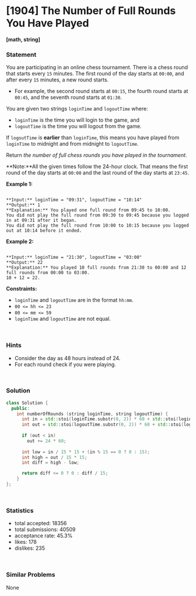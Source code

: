 # [1904] The Number of Full Rounds You Have Played

**[math, string]**

### Statement

You are participating in an online chess tournament. There is a chess round that starts every `15` minutes. The first round of the day starts at `00:00`, and after every `15` minutes, a new round starts.

* For example, the second round starts at `00:15`, the fourth round starts at `00:45`, and the seventh round starts at `01:30`.



You are given two strings `loginTime` and `logoutTime` where:

* `loginTime` is the time you will login to the game, and
* `logoutTime` is the time you will logout from the game.



If `logoutTime` is **earlier** than `loginTime`, this means you have played from `loginTime` to midnight and from midnight to `logoutTime`.

Return *the number of full chess rounds you have played in the tournament*.

**Note:**All the given times follow the 24-hour clock. That means the first round of the day starts at `00:00` and the last round of the day starts at `23:45`.


**Example 1:**

```

**Input:** loginTime = "09:31", logoutTime = "10:14"
**Output:** 1
**Explanation:** You played one full round from 09:45 to 10:00.
You did not play the full round from 09:30 to 09:45 because you logged in at 09:31 after it began.
You did not play the full round from 10:00 to 10:15 because you logged out at 10:14 before it ended.

```

**Example 2:**

```

**Input:** loginTime = "21:30", logoutTime = "03:00"
**Output:** 22
**Explanation:** You played 10 full rounds from 21:30 to 00:00 and 12 full rounds from 00:00 to 03:00.
10 + 12 = 22.

```

**Constraints:**
* `loginTime` and `logoutTime` are in the format `hh:mm`.
* `00 <= hh <= 23`
* `00 <= mm <= 59`
* `loginTime` and `logoutTime` are not equal.


<br>

### Hints

- Consider the day as 48 hours instead of 24.
- For each round check if you were playing.

<br>

### Solution

```cpp
class Solution {
  public:
    int numberOfRounds (string loginTime, string logoutTime) {
      int in = std::stoi(loginTime.substr(0, 2)) * 60 + std::stoi(loginTime.substr(3, 2));
      int out = std::stoi(logoutTime.substr(0, 2)) * 60 + std::stoi(logoutTime.substr(3, 2));
      
      if (out < in)
        out += 24 * 60;
      
      int low = in / 15 * 15 + (in % 15 == 0 ? 0 : 15);
      int high = out / 15 * 15;
      int diff = high - low;

      return diff <= 0 ? 0 : diff / 15;
    }
};
```

<br>

### Statistics

- total accepted: 18356
- total submissions: 40509
- acceptance rate: 45.3%
- likes: 178
- dislikes: 235

<br>

### Similar Problems

None
